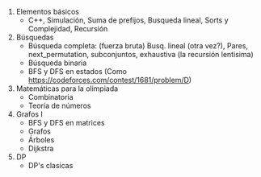 1) Elementos básicos 
   - C++, Simulación, Suma de prefijos, Busqueda lineal, Sorts y Complejidad, Recursión
2) Búsquedas 
   - Búsqueda completa: (fuerza bruta) Busq. lineal (otra vez?), Pares, next_permutation, subconjuntos, exhaustiva (la recursión lentisima)
   - Búsqueda binaria
   - BFS y DFS en estados (Como https://codeforces.com/contest/1681/problem/D)
3) Matemáticas para la olimpiada
    - Combinatoria
    - Teoría de números         
4) Grafos I
    - BFS y DFS en matrices     
    - Grafos
    - Árboles
    - Dijkstra
5) DP
    - DP's clasicas   
